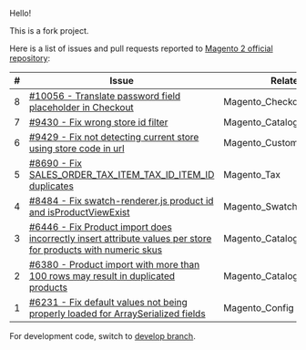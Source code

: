 Hello!

This is a fork project.

Here is a list of issues and pull requests reported to [Magento 2 official repository](https://github.com/magento/magento2):

|#|Issue|Related Modules|Status|
|-|-----|---------------|------|
|8|[#10056 - Translate password field placeholder in Checkout](https://github.com/magento/magento2/pull/10056)|Magento_Checkout|Open|
|7|[#9430 - Fix wrong store id filter](https://github.com/magento/magento2/pull/9430)|Magento_CatalogSearch|Merged|
|6|[#9429 - Fix not detecting current store using store code in url](https://github.com/magento/magento2/pull/9429)|Magento_Customer,Magento_Checkout|Merged|
|5|[#8690 - Fix SALES_ORDER_TAX_ITEM_TAX_ID_ITEM_ID duplicates](https://github.com/magento/magento2/pull/8690)|Magento_Tax|Merged|
|4|[#8484 - Fix swatch-renderer.js product id and isProductViewExist](https://github.com/magento/magento2/pull/8484)|Magento_Swatches|Merged|
|3|[#6446 - Fix Product import does incorrectly insert attribute values per store for products with numeric skus ](https://github.com/magento/magento2/pull/6446)|Magento_CatalogImportExport|Closed|
|2|[#6380 - Product import with more than 100 rows may result in duplicated products](https://github.com/magento/magento2/pull/6380)|Magento_CatalogImportExport|Closed|
|1|[#6231 - Fix default values not being properly loaded for ArraySerialized fields](https://github.com/magento/magento2/pull/6231)|Magento_Config|On Hold|

For development code, switch to [develop branch](https://github.com/mimarcel/magento2/tree/develop).
